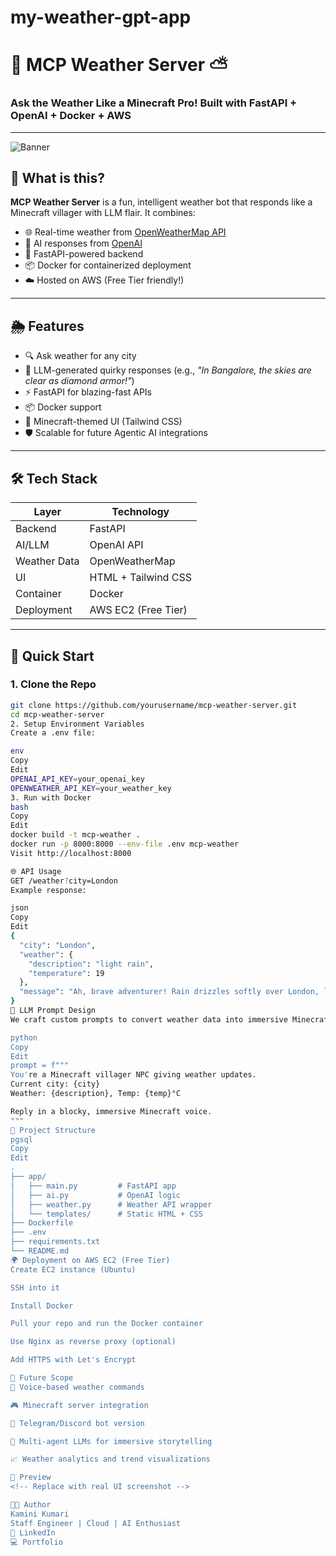 # my-weather-gpt-app
# 🧱 MCP Weather Server ⛅
### Ask the Weather Like a Minecraft Pro! Built with FastAPI + OpenAI + Docker + AWS

---

![Banner](https://yourdomain.com/path-to-thumbnail.png) <!-- Replace with real URL if hosted -->

## 🧩 What is this?

**MCP Weather Server** is a fun, intelligent weather bot that responds like a Minecraft villager with LLM flair. It combines:
- 🌐 Real-time weather from [OpenWeatherMap API](https://openweathermap.org)
- 🤖 AI responses from [OpenAI](https://openai.com)
- 🚀 FastAPI-powered backend
- 📦 Docker for containerized deployment
- ☁️ Hosted on AWS (Free Tier friendly!)

---

## 🌦️ Features

- 🔍 Ask weather for any city
- 🧠 LLM-generated quirky responses (e.g., *"In Bangalore, the skies are clear as diamond armor!"*)
- ⚡ FastAPI for blazing-fast APIs
- 📦 Docker support
- 🧱 Minecraft-themed UI (Tailwind CSS)
- 🛡️ Scalable for future Agentic AI integrations

---

## 🛠️ Tech Stack

| Layer         | Technology           |
|---------------|----------------------|
| Backend       | FastAPI              |
| AI/LLM        | OpenAI API           |
| Weather Data  | OpenWeatherMap       |
| UI            | HTML + Tailwind CSS  |
| Container     | Docker               |
| Deployment    | AWS EC2 (Free Tier)  |

---

## 🚀 Quick Start

### 1. Clone the Repo

```bash
git clone https://github.com/yourusername/mcp-weather-server.git
cd mcp-weather-server
2. Setup Environment Variables
Create a .env file:

env
Copy
Edit
OPENAI_API_KEY=your_openai_key
OPENWEATHER_API_KEY=your_weather_key
3. Run with Docker
bash
Copy
Edit
docker build -t mcp-weather .
docker run -p 8000:8000 --env-file .env mcp-weather
Visit http://localhost:8000

🌐 API Usage
GET /weather?city=London
Example response:

json
Copy
Edit
{
  "city": "London",
  "weather": {
    "description": "light rain",
    "temperature": 19
  },
  "message": "Ah, brave adventurer! Rain drizzles softly over London, like a creeper sneaking in the night."
}
🧠 LLM Prompt Design
We craft custom prompts to convert weather data into immersive Minecraft-style replies using OpenAI's GPT API.

python
Copy
Edit
prompt = f"""
You're a Minecraft villager NPC giving weather updates.
Current city: {city}
Weather: {description}, Temp: {temp}°C

Reply in a blocky, immersive Minecraft voice.
"""
📁 Project Structure
pgsql
Copy
Edit
.
├── app/
│   ├── main.py         # FastAPI app
│   ├── ai.py           # OpenAI logic
│   ├── weather.py      # Weather API wrapper
│   └── templates/      # Static HTML + CSS
├── Dockerfile
├── .env
├── requirements.txt
└── README.md
🌍 Deployment on AWS EC2 (Free Tier)
Create EC2 instance (Ubuntu)

SSH into it

Install Docker

Pull your repo and run the Docker container

Use Nginx as reverse proxy (optional)

Add HTTPS with Let's Encrypt

🔮 Future Scope
🎤 Voice-based weather commands

🎮 Minecraft server integration

💬 Telegram/Discord bot version

🧠 Multi-agent LLMs for immersive storytelling

📈 Weather analytics and trend visualizations

📸 Preview
<!-- Replace with real UI screenshot -->

👨‍💻 Author
Kamini Kumari
Staff Engineer | Cloud | AI Enthusiast
🔗 LinkedIn
💻 Portfolio

